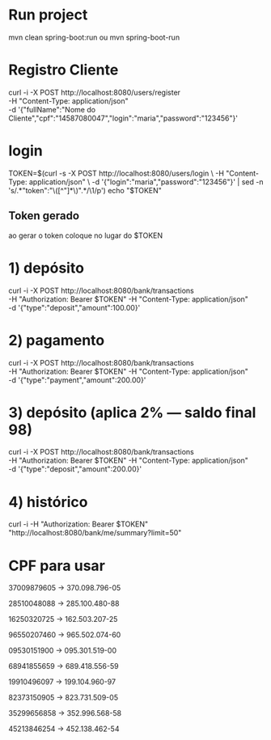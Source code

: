  
 # Run project 
 mvn clean spring-boot:run ou mvn spring-boot-run

 # Registro Cliente
 curl -i -X POST http://localhost:8080/users/register \
  -H "Content-Type: application/json" \
  -d '{"fullName":"Nome do Cliente","cpf":"14587080047","login":"maria","password":"123456"}'

# login
TOKEN=$(curl -s -X POST http://localhost:8080/users/login \
  -H "Content-Type: application/json" \
  -d '{"login":"maria","password":"123456"}' | sed -n 's/.*"token":"\([^"]*\)".*/\1/p')
echo "$TOKEN"

## Token gerado
ao gerar o token coloque no lugar do $TOKEN 

# 1) depósito
curl -i -X POST http://localhost:8080/bank/transactions \
  -H "Authorization: Bearer $TOKEN" -H "Content-Type: application/json" \
  -d '{"type":"deposit","amount":100.00}'

# 2) pagamento
curl -i -X POST http://localhost:8080/bank/transactions \
  -H "Authorization: Bearer $TOKEN" -H "Content-Type: application/json" \
  -d '{"type":"payment","amount":200.00}'

# 3) depósito (aplica 2% — saldo final 98)
curl -i -X POST http://localhost:8080/bank/transactions \
  -H "Authorization: Bearer $TOKEN" -H "Content-Type: application/json" \
  -d '{"type":"deposit","amount":200.00}'

# 4) histórico
curl -i -H "Authorization: Bearer $TOKEN" \
  "http://localhost:8080/bank/me/summary?limit=50"



# CPF para usar
37009879605 → 370.098.796-05

28510048088 → 285.100.480-88

16250320725 → 162.503.207-25

96550207460 → 965.502.074-60

09530151900 → 095.301.519-00

68941855659 → 689.418.556-59

19910496097 → 199.104.960-97

82373150905 → 823.731.509-05

35299656858 → 352.996.568-58

45213846254 → 452.138.462-54